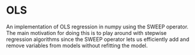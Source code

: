 # OLS
An implementation of OLS regression in numpy using the SWEEP operator. The main motivation for doing this is to
play around with stepwise regression algorithms since the SWEEP operator lets us efficiently add and remove variables
from models without refitting the model.
